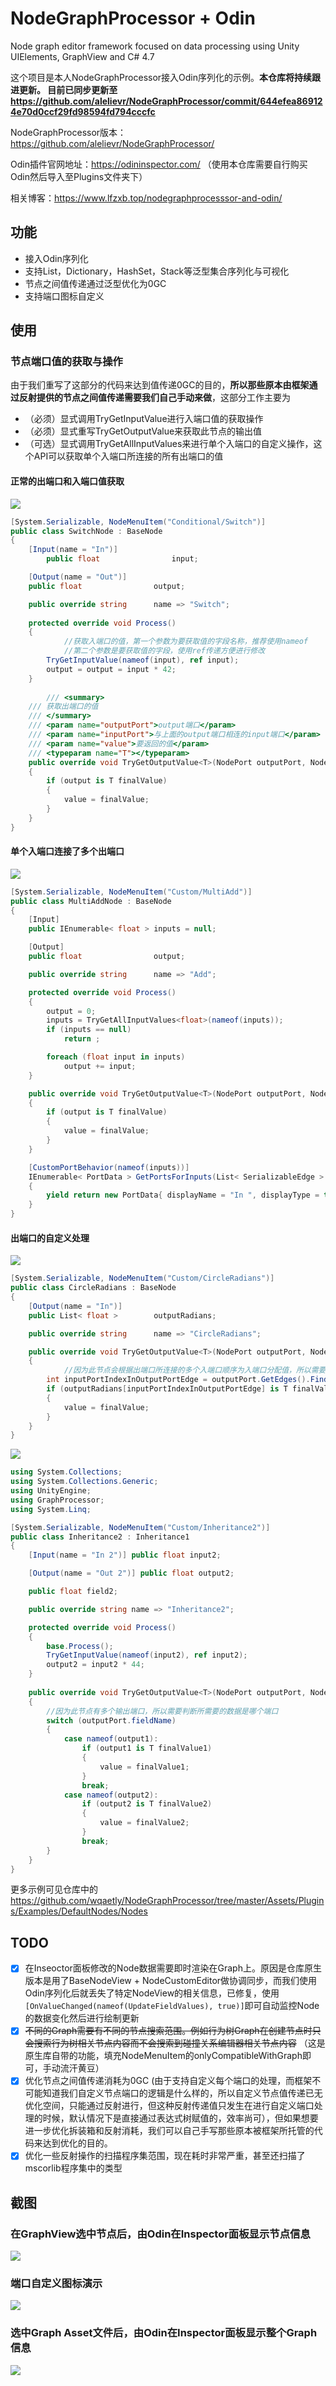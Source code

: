 # NodeGraphProcessor + Odin

Node graph editor framework focused on data processing using Unity UIElements, GraphView and C# 4.7

这个项目是本人NodeGraphProcessor接入Odin序列化的示例。**本仓库将持续跟进更新。 目前已同步更新至 https://github.com/alelievr/NodeGraphProcessor/commit/644efea869124e70d0ccf29fd98594fd794cccfc**

NodeGraphProcessor版本：https://github.com/alelievr/NodeGraphProcessor/

Odin插件官网地址：https://odininspector.com/ （使用本仓库需要自行购买Odin然后导入至Plugins文件夹下）

相关博客：https://www.lfzxb.top/nodegraphprocesssor-and-odin/

## 功能

 - 接入Odin序列化
 - 支持List，Dictionary，HashSet，Stack等泛型集合序列化与可视化
 - 节点之间值传递通过泛型优化为0GC
 - 支持端口图标自定义

## 使用

### 节点端口值的获取与操作

由于我们重写了这部分的代码来达到值传递0GC的目的，**所以那些原本由框架通过反射提供的节点之间值传递需要我们自己手动来做**，这部分工作主要为

- （必须）显式调用TryGetInputValue进行入端口值的获取操作
- （必须）显式重写TryGetOutputValue来获取此节点的输出值
- （可选）显式调用TryGetAllInputValues来进行单个入端口的自定义操作，这个API可以获取单个入端口所连接的所有出端口的值

#### 正常的出端口和入端口值获取

![](./Pngs/QQ截图20210605143434.png)

```csharp
[System.Serializable, NodeMenuItem("Conditional/Switch")]
public class SwitchNode : BaseNode
{
	[Input(name = "In")]
    	public float                input;

	[Output(name = "Out")]
	public float				output;

	public override string		name => "Switch";
	
	protected override void Process()
	{
        	//获取入端口的值，第一个参数为要获取值的字段名称，推荐使用nameof
        	//第二个参数是要获取值的字段，使用ref传递方便进行修改
		TryGetInputValue(nameof(input), ref input);
		output = output = input * 42;
	}
	
    	/// <summary>
	/// 获取出端口的值
	/// </summary>
	/// <param name="outputPort">output端口</param>
	/// <param name="inputPort">与上面的output端口相连的input端口</param>
	/// <param name="value">要返回的值</param>
	/// <typeparam name="T"></typeparam>
	public override void TryGetOutputValue<T>(NodePort outputPort, NodePort inputPort, ref T value)
	{
		if (output is T finalValue)
		{
			value = finalValue;
		}
	}
}
```

#### 单个入端口连接了多个出端口

![](./Pngs/QQ截图20210605143249.png)

```csharp
[System.Serializable, NodeMenuItem("Custom/MultiAdd")]
public class MultiAddNode : BaseNode
{
	[Input]
	public IEnumerable< float >	inputs = null;

	[Output]
	public float				output;

	public override string		name => "Add";

	protected override void Process()
	{
		output = 0;
		inputs = TryGetAllInputValues<float>(nameof(inputs));
		if (inputs == null)
			return ;

		foreach (float input in inputs)
			output += input;
	}

	public override void TryGetOutputValue<T>(NodePort outputPort, NodePort inputPort, ref T value)
	{
		if (output is T finalValue)
		{
			value = finalValue;
		}
	}

	[CustomPortBehavior(nameof(inputs))]
	IEnumerable< PortData > GetPortsForInputs(List< SerializableEdge > edges)
	{
		yield return new PortData{ displayName = "In ", displayType = typeof(float), acceptMultipleEdges = true};
	}
}

```

#### 出端口的自定义处理

![](./Pngs/QQ截图20210605143645.png)

```csharp
[System.Serializable, NodeMenuItem("Custom/CircleRadians")]
public class CircleRadians : BaseNode
{
	[Output(name = "In")]
	public List< float >		outputRadians;

	public override string		name => "CircleRadians";

	public override void TryGetOutputValue<T>(NodePort outputPort, NodePort inputPort, ref T value)
	{
        	//因为此节点会根据出端口所连接的多个入端口顺序为入端口分配值，所以需要判断传进来的inputPort的Index
		int inputPortIndexInOutputPortEdge = outputPort.GetEdges().FindIndex(edge => edge.inputPort == inputPort);
		if (outputRadians[inputPortIndexInOutputPortEdge] is T finalValue)
		{
			value = finalValue;
		}
	}
}
```

![](./Pngs/QQ截图20210605143911.png)

```csharp
using System.Collections;
using System.Collections.Generic;
using UnityEngine;
using GraphProcessor;
using System.Linq;

[System.Serializable, NodeMenuItem("Custom/Inheritance2")]
public class Inheritance2 : Inheritance1
{
    [Input(name = "In 2")] public float input2;

    [Output(name = "Out 2")] public float output2;

    public float field2;

    public override string name => "Inheritance2";

    protected override void Process()
    {
        base.Process();
        TryGetInputValue(nameof(input2), ref input2);
        output2 = input2 * 44;
    }
	
    public override void TryGetOutputValue<T>(NodePort outputPort, NodePort inputPort, ref T value)
    {
        //因为此节点有多个输出端口，所以需要判断所需要的数据是哪个端口
        switch (outputPort.fieldName)
        {
            case nameof(output1):
                if (output1 is T finalValue1)
                {
                    value = finalValue1;
                }
                break;
            case nameof(output2):
                if (output2 is T finalValue2)
                {
                    value = finalValue2;
                }
                break;
        }
    }
}
```

更多示例可见仓库中的 https://github.com/wqaetly/NodeGraphProcessor/tree/master/Assets/Plugins/Examples/DefaultNodes/Nodes 

## TODO

 - [x] 在Inseoctor面板修改的Node数据需要即时渲染在Graph上。原因是仓库原生版本是用了BaseNodeView + NodeCustomEditor做协调同步，而我们使用Odin序列化后就丢失了特定NodeView的相关信息，已修复，使用`[OnValueChanged(nameof(UpdateFieldValues), true)]`即可自动监控Node的数据变化然后进行绘制更新
 - [x] ~~不同的Graph需要有不同的节点搜索范围。例如行为树Graph在创建节点时只会搜索行为树相关节点内容而不会搜索到碰撞关系编辑器相关节点内容~~ （这是原生库自带的功能，填充NodeMenuItem的onlyCompatibleWithGraph即可，手动流汗黄豆）
 - [x] 优化节点之间值传递消耗为0GC (由于支持自定义每个端口的处理，而框架不可能知道我们自定义节点端口的逻辑是什么样的，所以自定义节点值传递已无优化空间，只能通过反射进行，但这种反射传递值只发生在进行自定义端口处理的时候，默认情况下是直接通过表达式树赋值的，效率尚可），但如果想要进一步优化拆装箱和反射消耗，我们可以自己手写那些原本被框架所托管的代码来达到优化的目的。
 - [x] 优化一些反射操作的扫描程序集范围，现在耗时非常严重，甚至还扫描了mscorlib程序集中的类型

## 截图

### 在GraphView选中节点后，由Odin在Inspector面板显示节点信息

![](./Pngs/QQ截图20210404172629.png)

### 端口自定义图标演示

![](./Pngs/QQ截图20210611221735.png)

### 选中Graph Asset文件后，由Odin在Inspector面板显示整个Graph信息

![](./Pngs/QQ截图20210404172956.png)

